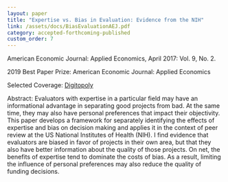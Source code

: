 ```yaml
---
layout: paper
title: "Expertise vs. Bias in Evaluation: Evidence from the NIH"
link: /assets/docs/BiasEvaluationAEJ.pdf
category: accepted-forthcoming-published
custom_order: 7
---
```

<div>
  <div class="text-teal-600 text-base mb-2">
    <p><span class="italic">American Economic Journal: Applied Economics</span>, April 2017: Vol. 9, No. 2.</p>
    <p>2019 Best Paper Prize: <span class="italic">American Economic Journal: Applied Economics</span></p>
    <p>Selected Coverage:
      <a href="https://digitopoly.org/2012/01/20/how-useful-is-peer-review/" class="italic">Digitopoly</a>
    </p>
  </div>
  <p><span class="font-medium">Abstract: </span>
    Evaluators with expertise in a particular field may have an informational advantage in separating good projects from bad.  At the same time, they may also have personal preferences that impact their objectivity.  This paper develops a framework for separately identifying the effects of expertise and bias on decision making and applies it in the context of peer review at the US National Institutes of Health (NIH).  I find evidence that evaluators are biased in favor of projects in their own area, but that they also have better information about the quality of those projects.  On net, the benefits of expertise tend to dominate the costs of bias.  As a result, limiting the influence of personal preferences may also reduce the quality of funding decisions.
  </p>
</div>
